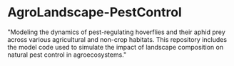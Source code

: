 # AgroLandscape-PestControl
"Modeling the dynamics of pest-regulating hoverflies and their aphid prey across various agricultural and non-crop habitats. This repository includes the model code used to simulate the impact of landscape composition on natural pest control in agroecosystems."
